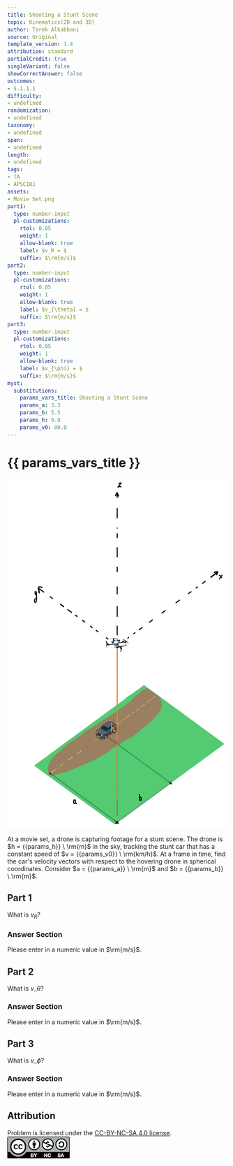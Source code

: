 ```yaml
---
title: Shooting a Stunt Scene
topic: Kinematics(2D and 3D)
author: Tarek Alkabbani
source: Original
template_version: 1.4
attribution: standard
partialCredit: true
singleVariant: false
showCorrectAnswer: false
outcomes:
- 5.1.1.1
difficulty:
- undefined
randomization:
- undefined
taxonomy:
- undefined
span:
- undefined
length:
- undefined
tags:
- TA
- APSC181
assets:
- Movie Set.png
part1:
  type: number-input
  pl-customizations:
    rtol: 0.05
    weight: 1
    allow-blank: true
    label: $v_R = $
    suffix: $\rm{m/s}$
part2:
  type: number-input
  pl-customizations:
    rtol: 0.05
    weight: 1
    allow-blank: true
    label: $v_{\theta} = $
    suffix: $\rm{m/s}$
part3:
  type: number-input
  pl-customizations:
    rtol: 0.05
    weight: 1
    allow-blank: true
    label: $v_{\phi} = $
    suffix: $\rm{m/s}$
myst:
  substitutions:
    params_vars_title: Shooting a Stunt Scene
    params_a: 3.3
    params_b: 5.5
    params_h: 9.9
    params_v0: 80.0
---
```

# {{ params_vars_title }}
<img src="Movie Set.png" height = 800> 

At a movie set, a drone is capturing footage for a stunt scene. The drone is $h = {{params_h}} \ \rm{m}$ in the sky, tracking the stunt car that has a constant speed of $v = {{params_v0}} \ \rm{km/h}$. At a frame in time, find the car's velocity vectors with respect to the hovering drone in spherical coordinates. Consider $a = {{params_a}} \ \rm{m}$ and $b = {{params_b}} \ \rm{m}$.

## Part 1

What is $v_R$?

### Answer Section

Please enter in a numeric value in $\rm{m/s}$.

## Part 2

What is $v\_{\theta}$?

### Answer Section

Please enter in a numeric value in $\rm{m/s}$.

## Part 3

What is $v\_{\phi}$?

### Answer Section

Please enter in a numeric value in $\rm{m/s}$.

## Attribution

Problem is licensed under the [CC-BY-NC-SA 4.0 license](https://creativecommons.org/licenses/by-nc-sa/4.0/).<br> ![The Creative Commons 4.0 license requiring attribution-BY, non-commercial-NC, and share-alike-SA license.](https://raw.githubusercontent.com/firasm/bits/master/by-nc-sa.png)